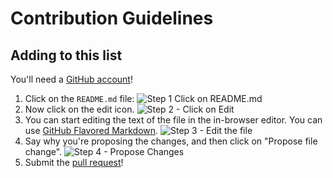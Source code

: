 # Contribution Guidelines

## Adding to this list

You'll need a [GitHub account](https://github.com/join)!

1. Click on the `README.md` file: ![Step 1 Click on README.md](https://cloud.githubusercontent.com/assets/170270/9402920/53a7e3ea-480c-11e5-9d81-aecf64be55eb.png)
2. Now click on the edit icon. ![Step 2 - Click on Edit](https://cloud.githubusercontent.com/assets/170270/9402927/6506af22-480c-11e5-8c18-7ea823530099.png)
3. You can start editing the text of the file in the in-browser editor. You can use [GitHub Flavored Markdown](https://help.github.com/articles/github-flavored-markdown/). ![Step 3 - Edit the file](https://cloud.githubusercontent.com/assets/170270/9402932/7301c3a0-480c-11e5-81f5-7e343b71674f.png)
4. Say why you're proposing the changes, and then click on "Propose file change". ![Step 4 - Propose Changes](https://cloud.githubusercontent.com/assets/170270/9402937/7dd0652a-480c-11e5-9138-bd14244593d5.png)
5. Submit the [pull request](https://help.github.com/articles/using-pull-requests/)!
